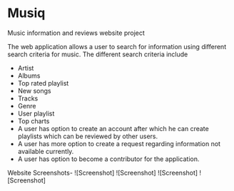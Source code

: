# Musiq
Music information and reviews website project 


The web application allows a user to search for
information using different search criteria for music. The different
search criteria include
- Artist
- Albums
- Top rated playlist
- New songs
- Tracks
- Genre
- User playlist
- Top charts
- A user has option to create an account after which he can
create playlists which can be reviewed by other users.
- A user has more option to create a request regarding
information not available currently.
- A user has option to become a contributor for the
application.

Website Screenshots-
![Screenshot]
![Screenshot]
![Screenshot]
![Screenshot]
